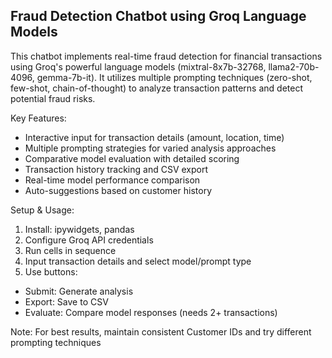 
Fraud Detection Chatbot using Groq Language Models
------------------------------------------------
This chatbot implements real-time fraud detection for financial transactions using Groq's powerful 
language models (mixtral-8x7b-32768, llama2-70b-4096, gemma-7b-it). It utilizes multiple prompting 
techniques (zero-shot, few-shot, chain-of-thought) to analyze transaction patterns and detect potential 
fraud risks.

Key Features:
- Interactive input for transaction details (amount, location, time)
- Multiple prompting strategies for varied analysis approaches 
- Comparative model evaluation with detailed scoring
- Transaction history tracking and CSV export
- Real-time model performance comparison
- Auto-suggestions based on customer history

Setup & Usage:
1. Install: ipywidgets, pandas
2. Configure Groq API credentials
3. Run cells in sequence
4. Input transaction details and select model/prompt type
5. Use buttons:
  - Submit: Generate analysis
  - Export: Save to CSV
  - Evaluate: Compare model responses (needs 2+ transactions)

Note: For best results, maintain consistent Customer IDs and try different prompting techniques

